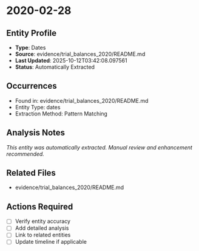 # 2020-02-28

## Entity Profile
- **Type**: Dates
- **Source**: evidence/trial_balances_2020/README.md
- **Last Updated**: 2025-10-12T03:42:08.097561
- **Status**: Automatically Extracted

## Occurrences
- Found in: evidence/trial_balances_2020/README.md
- Entity Type: dates
- Extraction Method: Pattern Matching

## Analysis Notes
*This entity was automatically extracted. Manual review and enhancement recommended.*

## Related Files
- evidence/trial_balances_2020/README.md

## Actions Required
- [ ] Verify entity accuracy
- [ ] Add detailed analysis
- [ ] Link to related entities
- [ ] Update timeline if applicable
